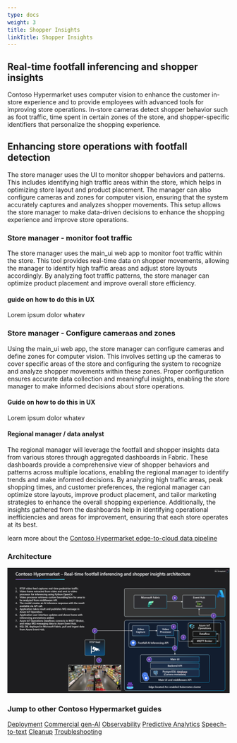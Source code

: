 ```yaml
---
type: docs
weight: 3
title: Shopper Insights
linkTitle: Shopper Insights
---
```


## Real-time footfall inferencing and shopper insights

Contoso Hypermarket uses computer vision to enhance the customer in-store experience and to provide employees with advanced tools for improving store operations. In-store cameras detect shopper behavior such as foot traffic, time spent in certain zones of the store, and shopper-specific identifiers that personalize the shopping experience.

## Enhancing store operations with footfall detection

The store manager uses the UI to monitor shopper behaviors and patterns. This includes identifying high traffic areas within the store, which helps in optimizing store layout and product placement. The manager can also configure cameras and zones for computer vision, ensuring that the system accurately captures and analyzes shopper movements. This setup allows the store manager to make data-driven decisions to enhance the shopping experience and improve store operations.

### Store manager - monitor foot traffic

The store manager uses the main_ui web app to monitor foot traffic within the store. This tool provides real-time data on shopper movements, allowing the manager to identify high traffic areas and adjust store layouts accordingly. By analyzing foot traffic patterns, the store manager can optimize product placement and improve overall store efficiency.

#### guide on how to do this in UX

Lorem ipsum dolor whatev

### Store manager - Configure cameraas and zones

Using the main_ui web app, the store manager can configure cameras and define zones for computer vision. This involves setting up the cameras to cover specific areas of the store and configuring the system to recognize and analyze shopper movements within these zones. Proper configuration ensures accurate data collection and meaningful insights, enabling the store manager to make informed decisions about store operations.

#### Guide on how to do this in UX

Lorem ipsum dolor whatev

#### Regional manager / data analyst

The regional manager will leverage the footfall and shopper insights data from various stores through aggregated dashboards in Fabric. These dashboards provide a comprehensive view of shopper behaviors and patterns across multiple locations, enabling the regional manager to identify trends and make informed decisions. By analyzing high traffic areas, peak shopping times, and customer preferences, the regional manager can optimize store layouts, improve product placement, and tailor marketing strategies to enhance the overall shopping experience. Additionally, the insights gathered from the dashboards help in identifying operational inefficiencies and areas for improvement, ensuring that each store operates at its best.

learn more about the [Contoso Hypermarket edge-to-cloud data pipeline](../data_pipeline/_index.md)

### Architecture

![A diagram depicting the shopper insights system architecture](./footfall_diagram.png)

### Jump to other Contoso Hypermarket guides

[Deployment](../deployment/_index.md)
[Commercial gen-AI](../cerebral/_index.md)
[Observability](../observability/_index.md)
[Predictive Analytics](../predictive_analytics/_index.md)
[Speech-to-text](../speech_to_text/_index.md)
[Cleanup](../cleanup/_index.md)
[Troubleshooting](../troubleshooting/_index.md)
